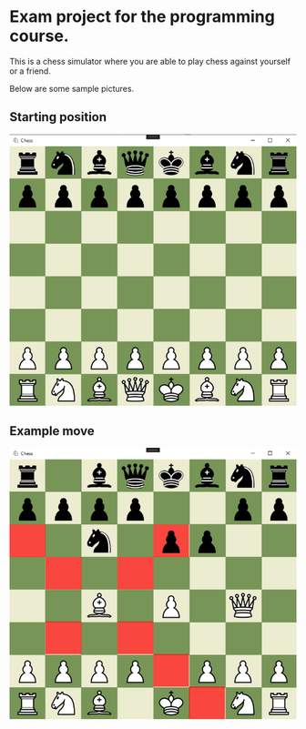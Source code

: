 # Exam project for the programming course.

This is a chess simulator where you are able to play chess against yourself or a friend. 

Below are some sample pictures.

## Starting position
![alt text](https://raw.githubusercontent.com/FabianAronsson/Chess-GUI/main/Chess/Assets/Base.png)
 
## Example move
![alt text](https://raw.githubusercontent.com/FabianAronsson/Chess-GUI/main/Chess/Assets/Move.png)
